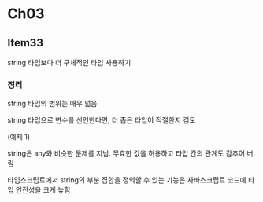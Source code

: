 # Ch03

## Item33

string 타입보다 더 구체적인 타입 사용하기

### 정리

string 타입의 범위는 매우 넓음

string 타입으로 변수를 선언한다면, 더 좁은 타입이 적절한지 검토

(예제 1)

string은 any와 비슷한 문제를 지님. 무효한 값을 허용하고 타입 간의 관계도 감추어 버림

타입스크립트에서 string의 부분 집합을 정의할 수 있는 기능은 자바스크립트 코드에 타입 안전성을 크게 높힘
